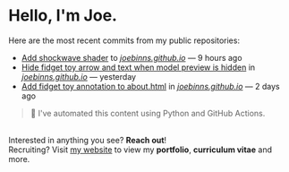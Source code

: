# Hello, I'm Joe.
Here are the most recent commits from my public repositories:<br>
<!--activity_section_start-->
- [Add shockwave shader](https://github.com/joebinns/joebinns.github.io/commit/81bdc8f253c16187110a999100c6b691c1f4eb3f) to [*joebinns.github.io*](https://github.com/joebinns/joebinns.github.io) — 9 hours ago
- [Hide fidget toy arrow and text when model preview is hidden](https://github.com/joebinns/joebinns.github.io/commit/ee9b758cb81c707e5b7164dbb16814c223cf60fd) in [*joebinns.github.io*](https://github.com/joebinns/joebinns.github.io) — yesterday
- [Add fidget toy annotation to about.html](https://github.com/joebinns/joebinns.github.io/commit/1ecce69b9db15da960151f4b7de5ea66286e0287) in [*joebinns.github.io*](https://github.com/joebinns/joebinns.github.io) — 2 days ago
<!--activity_section_end-->
> 🚀 I've automated this content using Python  and GitHub Actions.

<br>Interested in anything you see? **Reach out**!<br>
Recruiting? Visit [my website](https://joebinns.com/) to view my **portfolio**, **curriculum vitae** and more.
